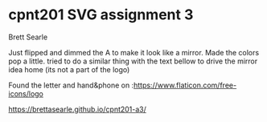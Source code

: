 # cpnt201 SVG assignment 3

Brett Searle

Just flipped and dimmed the A to make it look like a mirror. Made the colors pop a little.
tried to do a similar thing with the text bellow to drive the mirror idea home (its not a part of the logo)

Found the letter and hand&phone on :https://www.flaticon.com/free-icons/logo


https://brettasearle.github.io/cpnt201-a3/


